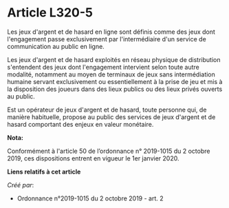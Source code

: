 # Article L320-5

Les jeux d'argent et de hasard en ligne sont définis comme des jeux dont l'engagement passe exclusivement par l'intermédiaire
d'un service de communication au public en ligne.

Les jeux d'argent et de hasard exploités en réseau physique de distribution s'entendent des jeux dont l'engagement intervient
selon toute autre modalité, notamment au moyen de terminaux de jeux sans intermédiation humaine servant exclusivement ou
essentiellement à la prise de jeu et mis à la disposition des joueurs dans des lieux publics ou des lieux privés ouverts au
public.

Est un opérateur de jeux d'argent et de hasard, toute personne qui, de manière habituelle, propose au public des services de
jeux d'argent et de hasard comportant des enjeux en valeur monétaire.

**Nota:**

Conformément à l'article 50 de l’ordonnance n° 2019-1015 du 2 octobre 2019, ces dispositions entrent en vigueur le 1er
janvier 2020.

**Liens relatifs à cet article**

_Créé par_:

  - Ordonnance n°2019-1015 du 2 octobre 2019 - art. 2
